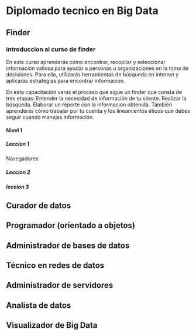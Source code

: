 # Diplomado tecnico en Big Data

## Finder

### introduccion al curso de finder

En este curso aprenderás cómo encontrar, recopilar y seleccionar información valiosa para ayudar a personas u organizaciones
en la toma de decisiones. Para ello, utilizarás herramientas de búsqueda en internet y aplicarás estrategias para encontrar
información.

En esta capacitación verás el proceso que sigue un finder que consta de tres etapas:
Entender la necesidad de información de tu cliente.
Realizar la búsqueda.
Elaborar un reporte con la información obtenida.
También aprenderás cómo trabajar por tu cuenta y los lineamientos éticos que debes seguir cuando manejas información.

#### Nivel 1

##### Leccion 1

Navegadores

##### Leccion 2

##### leccion 3

## Curador de datos

## Programador (orientado a objetos)

## Administrador de bases de datos

## Técnico en redes de datos

## Administrador de servidores

## Analista de datos

## Visualizador de Big Data
